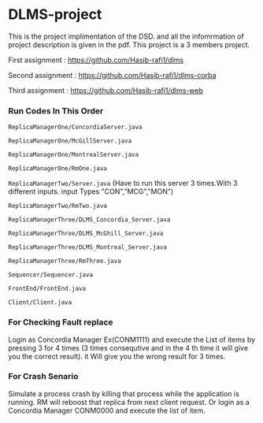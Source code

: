# DLMS-project

This is the project implimentation of the DSD. and all the infomrmation of project description is given in the pdf. This project is a 3 members project.

First assignment : https://github.com/Hasib-rafi1/dlms

Second assignment : https://github.com/Hasib-rafi1/dlms-corba

Third assignment : https://github.com/Hasib-rafi1/dlms-web

### Run Codes In This Order

`ReplicaManagerOne/ConcordiaServer.java`

`ReplicaManagerOne/McGillServer.java`

`ReplicaManagerOne/MontrealServer.java`

`ReplicaManagerOne/RmOne.java`

`ReplicaManagerTwo/Server.java` (Have to run this server 3 times.With 3 different inputs. input Types "CON","MCG","MON")

`ReplicaManagerTwo/RmTwo.java`

`ReplicaManagerThree/DLMS_Concordia_Server.java`

`ReplicaManagerThree/DLMS_McGhill_Server.java`

`ReplicaManagerThree/DLMS_Montreal_Server.java`

`ReplicaManagerThree/RmThree.java`

`Sequencer/Sequencer.java`

`FrontEnd/FrontEnd.java`

`Client/Client.java`




### For Checking Fault replace 
Login as Concordia Manager Ex(CONM1111) and execute the List of items by pressing 3 for 4 times (3 times consequtive and in the 4 th time it will give you the correct result). it Will give you the wrong result for 3 times.

### For Crash Senario
Simulate a process crash by killing that process while the application is running. RM will reboost that replica from next client request. Or login as a Concordia Manager CONM0000 and execute the list of item.


